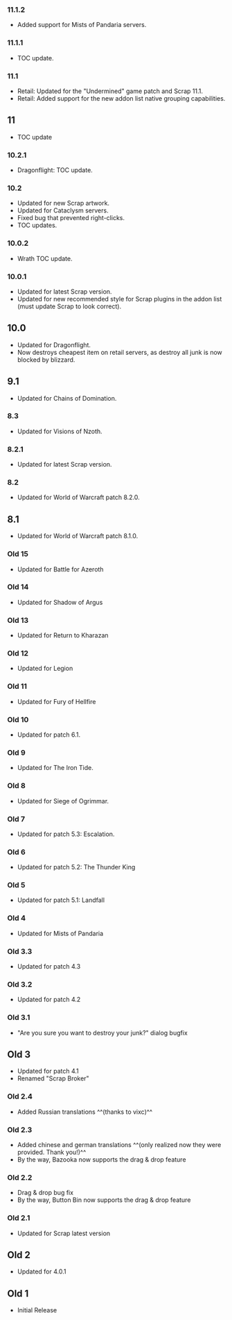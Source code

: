### 11.1.2
* Added support for Mists of Pandaria servers.

### 11.1.1
* TOC update.

### 11.1
* Retail: Updated for the "Undermined" game patch and Scrap 11.1.
* Retail: Added support for the new addon list native grouping capabilities.

## 11
* TOC update

### 10.2.1
* Dragonflight: TOC update.

### 10.2
* Updated for new Scrap artwork.
* Updated for Cataclysm servers.
* Fixed bug that prevented right-clicks.
* TOC updates.

### 10.0.2
* Wrath TOC update.

### 10.0.1
* Updated for latest Scrap version.
* Updated for new recommended style for Scrap plugins in the addon list (must update Scrap to look correct).

## 10.0
* Updated for Dragonflight.
* Now destroys cheapest item on retail servers, as destroy all junk is now blocked by blizzard.

## 9.1
* Updated for Chains of Domination.

### 8.3
* Updated for Visions of Nzoth.

### 8.2.1
* Updated for latest Scrap version.

### 8.2
* Updated for World of Warcraft patch 8.2.0.

## 8.1
* Updated for World of Warcraft patch 8.1.0.

### Old 15
* Updated for Battle for Azeroth

### Old 14
* Updated for Shadow of Argus

### Old 13
* Updated for Return to Kharazan

### Old 12
* Updated for Legion

### Old 11
* Updated for Fury of Hellfire

### Old 10
* Updated for patch 6.1.

### Old 9
* Updated for The Iron Tide.

### Old 8
* Updated for Siege of Ogrimmar.

### Old 7
* Updated for patch 5.3: Escalation.

### Old 6
* Updated for patch 5.2: The Thunder King

### Old 5
* Updated for patch 5.1: Landfall

### Old 4
* Updated for Mists of Pandaria

### Old 3.3
* Updated for patch 4.3

### Old 3.2
* Updated for patch 4.2

### Old 3.1
* "Are you sure you want to destroy your junk?" dialog bugfix

## Old 3
* Updated for patch 4.1
* Renamed "Scrap Broker"

### Old 2.4
* Added Russian translations ^^(thanks to vixc)^^

### Old 2.3
* Added chinese and german translations ^^(only realized now they were provided. Thank you!)^^
* By the way, Bazooka now supports the drag & drop feature

### Old 2.2
* Drag & drop bug fix
* By the way, Button Bin now supports the drag & drop feature

### Old 2.1
* Updated for Scrap latest version

## Old 2
* Updated for 4.0.1

## Old 1
* Initial Release
